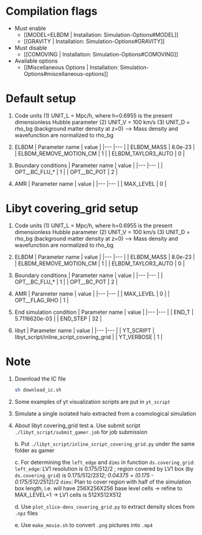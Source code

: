 # Compilation flags
- Must enable
   - [[MODEL=ELBDM | Installation: Simulation-Options#MODEL]]
   - [[GRAVITY | Installation: Simulation-Options#GRAVITY]]
- Must disable
   - [[COMOVING | Installation: Simulation-Options#COMOVING]]
- Available options
   - [[Miscellaneous Options | Installation: Simulation-Options#miscellaneous-options]]


# Default setup
1. Code units
   (1) UNIT_L = Mpc/h, where h=0.6955 is the present dimensionless Hubble parameter
   (2) UNIT_V = 100 km/s
   (3) UNIT_D = rho_bg (background matter density at z=0)
       --> Mass density and wavefunction are normalized to rho_bg

2. ELBDM
   | Parameter name         | value   |
   |---                     |---      |
   | ELBDM_MASS             | 8.0e-23 |
   | ELBDM_REMOVE_MOTION_CM | 1       |
   | ELBDM_TAYLOR3_AUTO     | 0       |

3. Boundary conditions
   | Parameter name | value |
   |---             |---    |
   | OPT__BC_FLU_*  | 1     |
   | OPT__BC_POT    | 2     |

4. AMR
   | Parameter name | value |
   |---             |---    |
   | MAX_LEVEL      | 0     |


# Libyt covering_grid setup
1. Code units
   (1) UNIT_L = Mpc/h, where h=0.6955 is the present dimensionless Hubble parameter
   (2) UNIT_V = 100 km/s
   (3) UNIT_D = rho_bg (background matter density at z=0)
       --> Mass density and wavefunction are normalized to rho_bg

2. ELBDM
   | Parameter name         | value   |
   |---                     |---      |
   | ELBDM_MASS             | 8.0e-23 |
   | ELBDM_REMOVE_MOTION_CM | 1       |
   | ELBDM_TAYLOR3_AUTO     | 0       |

3. Boundary conditions
   | Parameter name | value |
   |---             |---    |
   | OPT__BC_FLU_*  | 1     |
   | OPT__BC_POT    | 2     |

4. AMR
   | Parameter name | value |
   |---             |---    |
   | MAX_LEVEL      | 0     |
   | OPT__FLAG_RHO  | 1     |

5. End simulation condition
   | Parameter name | value         |
   |---             |---            |
   | END_T          | 5.7116620e-03 |
   | END_STEP       | 32            |

6. libyt
   | Parameter name | value                                    |
   |---             |---                                       |
   | YT_SCRIPT      | libyt_script/inline_script_covering_grid |
   | YT_VERBOSE     | 1                                        |


# Note
1. Download the IC file
   ```bash
   sh download_ic.sh
   ```

2. Some examples of yt visualization scripts are put in `yt_script`

3. Simulate a single isolated halo extracted from a cosmological simulation

4. About libyt covering_grid test
   a. Use submit script `./libyt_script/submit_gamer.job` for job submission

   b. Put `./libyt_script/inline_script_covering_grid.py` under the same folder as gamer

   c. For determining the `left_edge` and `dims` in function `ds.covering_grid`:
      `left_edge`: LV1 resolution is 0.175/512/2 ; region covered by LV1 box (by `ds.covering_grid`) is 0.175/512/2*512; 0.04375 = (0.175 - 0.175/512/2*512)/2
      `dims`:      Plan to cover region with half of the simulation box length, i.e. will have 256X256X256 base level cells -> refine to MAX_LEVEL=1 -> LV1 cells is 512X512X512

   d. Use `plot_slice-dens_covering_grid.py` to extract density slices from `.npz` files

   e. Use `make_movie.sh` to convert `.png` pictures into `.mp4`
